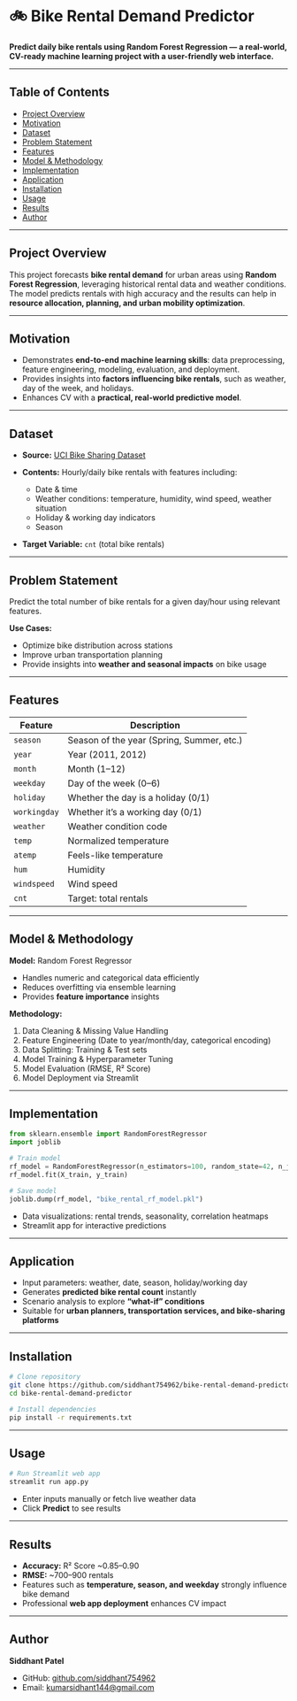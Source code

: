 



# 🚲 Bike Rental Demand Predictor

**Predict daily bike rentals using Random Forest Regression — a real-world, CV-ready machine learning project with a user-friendly web interface.**

---

## Table of Contents

* [Project Overview](#project-overview)
* [Motivation](#motivation)
* [Dataset](#dataset)
* [Problem Statement](#problem-statement)
* [Features](#features)
* [Model & Methodology](#model--methodology)
* [Implementation](#implementation)
* [Application](#application)
* [Installation](#installation)
* [Usage](#usage)
* [Results](#results)
* [Author](#author)

---

## Project Overview

This project forecasts **bike rental demand** for urban areas using **Random Forest Regression**, leveraging historical rental data and weather conditions. The model predicts rentals with high accuracy and the results can help in **resource allocation, planning, and urban mobility optimization**.

---

## Motivation

* Demonstrates **end-to-end machine learning skills**: data preprocessing, feature engineering, modeling, evaluation, and deployment.
* Provides insights into **factors influencing bike rentals**, such as weather, day of the week, and holidays.
* Enhances CV with a **practical, real-world predictive model**.

---

## Dataset

* **Source:** [UCI Bike Sharing Dataset](https://archive.ics.uci.edu/ml/datasets/bike+sharing+dataset)
* **Contents:** Hourly/daily bike rentals with features including:

  * Date & time
  * Weather conditions: temperature, humidity, wind speed, weather situation
  * Holiday & working day indicators
  * Season
* **Target Variable:** `cnt` (total bike rentals)

---

## Problem Statement

Predict the total number of bike rentals for a given day/hour using relevant features.

**Use Cases:**

* Optimize bike distribution across stations
* Improve urban transportation planning
* Provide insights into **weather and seasonal impacts** on bike usage

---

## Features

| Feature      | Description                               |
| ------------ | ----------------------------------------- |
| `season`     | Season of the year (Spring, Summer, etc.) |
| `year`       | Year (2011, 2012)                         |
| `month`      | Month (1–12)                              |
| `weekday`    | Day of the week (0–6)                     |
| `holiday`    | Whether the day is a holiday (0/1)        |
| `workingday` | Whether it’s a working day (0/1)          |
| `weather`    | Weather condition code                    |
| `temp`       | Normalized temperature                    |
| `atemp`      | Feels-like temperature                    |
| `hum`        | Humidity                                  |
| `windspeed`  | Wind speed                                |
| `cnt`        | Target: total rentals                     |

---

## Model & Methodology

**Model:** Random Forest Regressor

* Handles numeric and categorical data efficiently
* Reduces overfitting via ensemble learning
* Provides **feature importance** insights

**Methodology:**

1. Data Cleaning & Missing Value Handling
2. Feature Engineering (Date to year/month/day, categorical encoding)
3. Data Splitting: Training & Test sets
4. Model Training & Hyperparameter Tuning
5. Model Evaluation (RMSE, R² Score)
6. Model Deployment via Streamlit

---

## Implementation

```python
from sklearn.ensemble import RandomForestRegressor
import joblib

# Train model
rf_model = RandomForestRegressor(n_estimators=100, random_state=42, n_jobs=-1)
rf_model.fit(X_train, y_train)

# Save model
joblib.dump(rf_model, "bike_rental_rf_model.pkl")
```

* Data visualizations: rental trends, seasonality, correlation heatmaps
* Streamlit app for interactive predictions

---

## Application

* Input parameters: weather, date, season, holiday/working day
* Generates **predicted bike rental count** instantly
* Scenario analysis to explore **“what-if” conditions**
* Suitable for **urban planners, transportation services, and bike-sharing platforms**

---

## Installation

```bash
# Clone repository
git clone https://github.com/siddhant754962/bike-rental-demand-predictor.git
cd bike-rental-demand-predictor

# Install dependencies
pip install -r requirements.txt
```

---

## Usage

```bash
# Run Streamlit web app
streamlit run app.py
```

* Enter inputs manually or fetch live weather data
* Click **Predict** to see results

---

## Results

* **Accuracy:** R² Score \~0.85–0.90
* **RMSE:** \~700–900 rentals
* Features such as **temperature, season, and weekday** strongly influence bike demand
* Professional **web app deployment** enhances CV impact

---

## Author

**Siddhant Patel**

* GitHub: [github.com/siddhant754962](https://github.com/siddhant754962)
* Email: [kumarsidhant144@gmail.com](mailto:kumarsidhant144@gmail.com)


